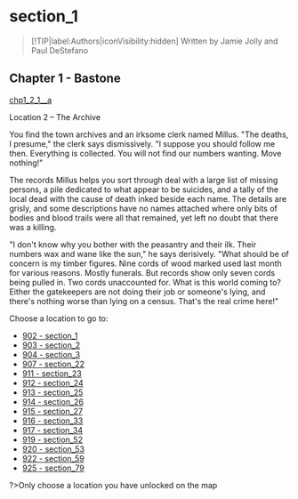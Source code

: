 
# section_1

>[!TIP|label:Authors|iconVisibility:hidden]
>Written by Jamie Jolly and Paul DeStefano

## Chapter 1 - Bastone

[chp1_2_1__a](../../decomp/app/src/main/res/raw/chp1_2_1__a.mp3 ':include :type=audio')

Location 2 – The Archive

You find the town archives and an irksome clerk named Millus. "The deaths, I presume," the clerk says dismissively. "I suppose you should follow me then. Everything is collected. You will not find our numbers wanting. Move nothing!"

The records Millus helps you sort through deal with a large list of missing persons, a pile dedicated to what appear to be suicides, and a tally of the local dead with the cause of death inked beside each name. The details are grisly, and some descriptions have no names attached where only bits of bodies and blood trails were all that remained, yet left no doubt that there was a killing.

"I don't know why you bother with the peasantry and their ilk. Their numbers wax and wane like the sun," he says derisively. "What should be of concern is my timber figures. Nine cords of wood marked used last month for various reasons. Mostly funerals. But records show only seven cords being pulled in. Two cords unaccounted for. What is this world coming to? Either the gatekeepers are not doing their job or someone's lying, and there's nothing worse than lying on a census. That's the real crime here!"


Choose a location to go to:

- [902 - section_1](output/chapter1/section_1.md)
- [903 - section_2](output/chapter1/section_2.md)
- [904 - section_3](output/chapter1/section_3.md)
- [907 - section_22](output/chapter1/section_22.md)
- [911 - section_23](output/chapter1/section_23.md)
- [912 - section_24](output/chapter1/section_24.md)
- [913 - section_25](output/chapter1/section_25.md)
- [914 - section_26](output/chapter1/section_26.md)
- [915 - section_27](output/chapter1/section_27.md)
- [916 - section_33](output/chapter1/section_33.md)
- [917 - section_34](output/chapter1/section_34.md)
- [919 - section_52](output/chapter1/section_52.md)
- [920 - section_53](output/chapter1/section_53.md)
- [922 - section_59](output/chapter1/section_59.md)
- [925 - section_79](output/chapter1/section_79.md)


?>Only choose a location you have unlocked on the map


